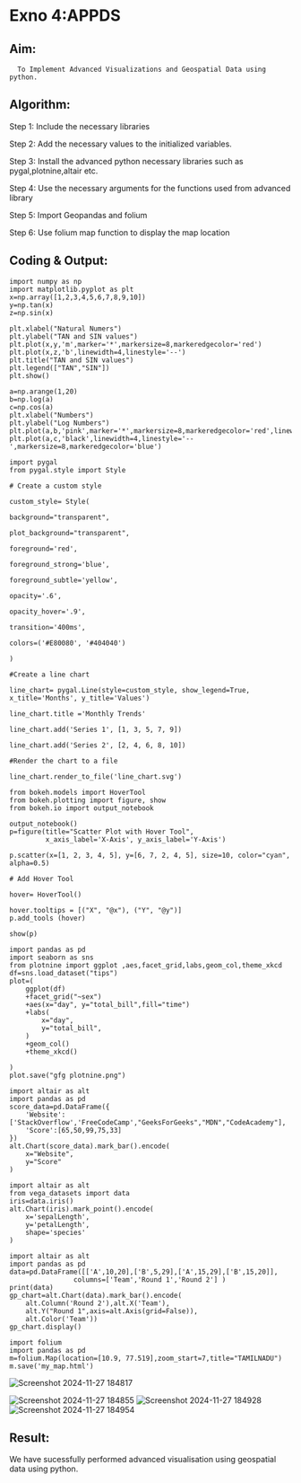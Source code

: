 # Exno 4:APPDS
## Aim:

      To Implement Advanced Visualizations and Geospatial Data using python.
## Algorithm:

Step 1: Include the necessary libraries

Step 2: Add the necessary values to the initialized variables.

Step 3: Install the advanced python necessary libraries such as pygal,plotnine,altair etc. 

Step 4: Use the necessary arguments for the functions used from advanced library

Step 5: Import Geopandas and folium

Step 6: Use folium map function to display the map location

## Coding & Output:

```
import numpy as np
import matplotlib.pyplot as plt
x=np.array([1,2,3,4,5,6,7,8,9,10])
y=np.tan(x)
z=np.sin(x)
```
```
plt.xlabel("Natural Numers")
plt.ylabel("TAN and SIN values")
plt.plot(x,y,'m',marker='*',markersize=8,markeredgecolor='red')
plt.plot(x,z,'b',linewidth=4,linestyle='--')
plt.title("TAN and SIN values")
plt.legend(["TAN","SIN"])
plt.show()
```
```
a=np.arange(1,20)
b=np.log(a)
c=np.cos(a)
plt.xlabel("Numbers")
plt.ylabel("Log Numbers")
plt.plot(a,b,'pink',marker='*',markersize=8,markeredgecolor='red',linewidth=5)
plt.plot(a,c,'black',linewidth=4,linestyle='--',markersize=8,markeredgecolor='blue')
```
```
import pygal
from pygal.style import Style

# Create a custom style

custom_style= Style(

background="transparent",

plot_background="transparent",

foreground='red',

foreground_strong='blue',

foreground_subtle='yellow',

opacity='.6',

opacity_hover='.9',

transition='400ms',

colors=('#E80080', '#404040')

)

#Create a line chart

line_chart= pygal.Line(style=custom_style, show_legend=True, x_title='Months', y_title='Values')

line_chart.title ='Monthly Trends'

line_chart.add('Series 1', [1, 3, 5, 7, 9])

line_chart.add('Series 2', [2, 4, 6, 8, 10])

#Render the chart to a file

line_chart.render_to_file('line_chart.svg')
```
```
from bokeh.models import HoverTool
from bokeh.plotting import figure, show
from bokeh.io import output_notebook

output_notebook()
p=figure(title="Scatter Plot with Hover Tool",
         x_axis_label='X-Axis', y_axis_label='Y-Axis')

p.scatter(x=[1, 2, 3, 4, 5], y=[6, 7, 2, 4, 5], size=10, color="cyan", alpha=0.5)

# Add Hover Tool

hover= HoverTool()

hover.tooltips = [("X", "@x"), ("Y", "@y")]
p.add_tools (hover)

show(p)
```
```
import pandas as pd
import seaborn as sns
from plotnine import ggplot ,aes,facet_grid,labs,geom_col,theme_xkcd
df=sns.load_dataset("tips")
plot=(
    ggplot(df)
    +facet_grid("~sex")
    +aes(x="day", y="total_bill",fill="time")
    +labs(
        x="day",
        y="total_bill",
    )
    +geom_col()
    +theme_xkcd()

)
plot.save("gfg plotnine.png")
```
```
import altair as alt
import pandas as pd
score_data=pd.DataFrame({
    'Website': ['StackOverflow','FreeCodeCamp',"GeeksForGeeks","MDN","CodeAcademy"],
    'Score':[65,50,99,75,33]
})
alt.Chart(score_data).mark_bar().encode(
    x="Website",
    y="Score"
)
```
```
import altair as alt
from vega_datasets import data
iris=data.iris()
alt.Chart(iris).mark_point().encode(
    x='sepalLength',
    y='petalLength',
    shape='species'
)
```
```
import altair as alt
import pandas as pd
data=pd.DataFrame([['A',10,20],['B',5,29],['A',15,29],['B',15,20]],
                columns=['Team','Round 1','Round 2'] )
print(data)
gp_chart=alt.Chart(data).mark_bar().encode(
    alt.Column('Round 2'),alt.X('Team'),
    alt.Y("Round 1",axis=alt.Axis(grid=False)),
    alt.Color('Team'))
gp_chart.display()
```
```
import folium
import pandas as pd
m=folium.Map(location=[10.9, 77.519],zoom_start=7,title="TAMILNADU")
m.save('my_map.html')
```
![Screenshot 2024-11-27 184817](https://github.com/user-attachments/assets/840463cb-80f5-41b2-a089-0917eaaf9e4f)

![Screenshot 2024-11-27 184855](https://github.com/user-attachments/assets/d01ddfe0-ecd2-49e5-b7ce-2435f615c3ff)
![Screenshot 2024-11-27 184928](https://github.com/user-attachments/assets/b83e61ee-eef7-489b-a8d9-2c32a918bdd5)
![Screenshot 2024-11-27 184954](https://github.com/user-attachments/assets/ac029c5d-44ab-4693-b843-6986aa93a56a)


## Result:
We have sucessfully performed advanced visualisation using geospatial data using python.


